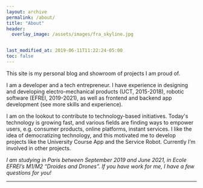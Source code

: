 ```yaml
---
layout: archive
permalink: /about/
title: "About"
header:
  overlay_image: /assets/images/fra_skyline.jpg 


last_modified_at: 2019-06-11T11:22:24-05:00
toc: false
---
```

This site is my personal blog and showroom of projects I am proud of.

I am a developer and a tech entrepreneur. I have experience in designing and developing electro-mechanical products (UCT, 2015-2018), robotic software (EFREI, 2019-2021), as well as frontend and backend app development (see more skills and experience).

I am on the lookout to contribute to technology-based initiatives. Today's technology is growing fast, and various fields are finding ways to empower users, e.g. consumer products, online platforms, instant services.  I like the idea of democratizing technology, and this motivated me to develop projects like the University Course App and the Service Robot. Currently I’m involved in other projects.

<i> I am studying in Paris between September 2019 and June 2021, in Ecole EFREI’s M1/M2 “Droides and Drones”. If you have work for me, I have a few questions for you! </i>





---
